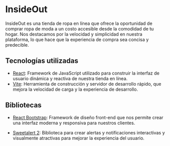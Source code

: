 # InsideOut

InsideOut es una tienda de ropa en línea que ofrece la oportunidad de comprar ropa de moda a un costo accesible desde la comodidad de tu hogar. Nos destacamos por la velocidad y simplicidad en nuestra plataforma, lo que hace que la experiencia de compra sea concisa y predecible.

## Tecnologías utilizadas

- [React]: Framework de JavaScript utilizado para construir la interfaz de usuario dinámica y reactiva de nuestra tienda en línea.
- [Vite]: Herramienta de construcción y servidor de desarrollo rápido, que mejora la velocidad de carga y la experiencia de desarrollo.

## Bibliotecas

- [React Bootstrap]: Framework de diseño front-end que nos permite crear una interfaz moderna y responsiva para nuestros clientes.
- [Sweetalert 2]: Biblioteca para crear alertas y notificaciones interactivas y visualmente atractivas para mejorar la experiencia del usuario.

  [vite]: https://vitejs.dev/
  [React]: https://es.react.dev/
  [React Bootstrap]: https://react-bootstrap.netlify.app/
  [Sweetalert 2]: https://sweetalert2.github.io/
